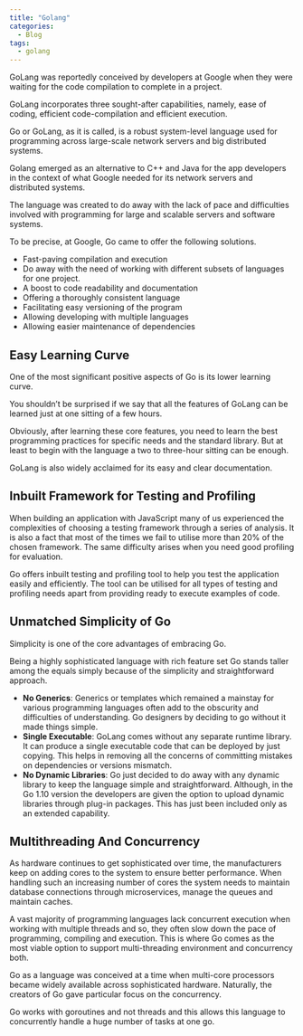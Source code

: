 ```yaml
---
title: "Golang"
categories:
  - Blog
tags:
  - golang
---
```


GoLang was reportedly conceived by developers at Google when they were waiting for the code compilation to complete in a project. 

GoLang incorporates three sought-after capabilities, namely, ease of coding, efficient code-compilation and efficient execution.

Go or GoLang, as it is called, is a robust system-level language used for programming across large-scale network servers and big distributed systems. 

Golang emerged as an alternative to C++ and Java for the app developers in the context of what Google needed for its network servers and distributed systems. 

The language was created to do away with the lack of pace and difficulties involved with programming for large and scalable servers and software systems. 

To be precise, at Google, Go came to offer the following solutions.

<ul>
<li>Fast-paving compilation and execution</li>
<li>Do away with the need of working with different subsets of languages for one project.</li>
<li>A boost to code readability and documentation</li>
<li>Offering a thoroughly consistent language</li>
<li>Facilitating easy versioning of the program</li>
<li>Allowing developing with multiple languages</li>
<li>Allowing easier maintenance of dependencies</li>

</ul>

<h2>Easy Learning Curve</h2>

One of the most significant positive aspects of Go is its lower learning curve. 

You shouldn’t be surprised if we say that all the features of GoLang can be learned just at one sitting of a few hours. 

Obviously, after learning these core features, you need to learn the best programming practices for specific needs and the standard library. But at least to begin with the language a two to three-hour sitting can be enough.

GoLang is also widely acclaimed for its easy and clear documentation.

<h2>Inbuilt Framework for Testing and Profiling</h2>

When building an application with JavaScript many of us experienced the complexities of choosing a testing framework through a series of analysis. It is also a fact that most of the times we fail to utilise more than 20% of the chosen framework. The same difficulty arises when you need good profiling for evaluation.

Go offers inbuilt testing and profiling tool to help you test the application easily and efficiently. The tool can be utilised for all types of testing and profiling needs apart from providing ready to execute examples of code.

<h2>Unmatched Simplicity of Go</h2>

Simplicity is one of the core advantages of embracing Go. 

Being a highly sophisticated language with rich feature set Go stands taller among the equals simply because of the simplicity and straightforward approach.
<ul>
<li><b>No Generics</b>: Generics or templates which remained a mainstay for various programming languages often add to the obscurity and difficulties of understanding. Go designers by deciding to go without it made things simple.</li>
<li><b>Single Executable</b>: GoLang comes without any separate runtime library. It can produce a single executable code that can be deployed by just copying. This helps in removing all the concerns of committing mistakes on dependencies or versions mismatch.</li>
<li><b>No Dynamic Libraries</b>: Go just decided to do away with any dynamic library to keep the language simple and straightforward. Although, in the Go 1.10 version the developers are given the option to upload dynamic libraries through plug-in packages. This has just been included only as an extended capability.</li>
	
</ul>

<h2>Multithreading And Concurrency</h2>

As hardware continues to get sophisticated over time, the manufacturers keep on adding cores to the system to ensure better performance. When handling such an increasing number of cores the system needs to maintain database connections through microservices, manage the queues and maintain caches. 


A vast majority of programming languages lack concurrent execution when working with multiple threads and so, they often slow down the pace of programming, compiling and execution. This is where Go comes as the most viable option to support multi-threading environment and concurrency both.

Go as a language was conceived at a time when multi-core processors became widely available across sophisticated hardware. Naturally, the creators of Go gave particular focus on the concurrency. 

Go works with goroutines and not threads and this allows this language to concurrently handle a huge number of tasks at one go.